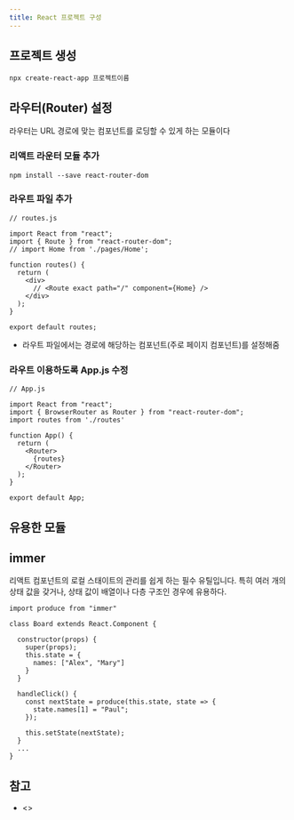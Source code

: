 ```yaml
---
title: React 프로젝트 구성
---
```


프로젝트 생성
---
```
npx create-react-app 프로젝트이름
```


라우터(Router) 설정
---
라우터는 URL 경로에 맞는 컴포넌트를 로딩할 수 있게 하는 모듈이다

### 리액트 라운터 모듈 추가
```
npm install --save react-router-dom
```

### 라우트 파일 추가
```
// routes.js

import React from "react";
import { Route } from "react-router-dom";
// import Home from './pages/Home';

function routes() {
  return (
    <div>
      // <Route exact path="/" component={Home} />
    </div>
  );
}

export default routes;
```
* 라우트 파일에서는 경로에 해당하는 컴포넌트(주로 페이지 컴포넌트)를 설정해줌


### 라우트 이용하도록 App.js 수정
```
// App.js

import React from "react";
import { BrowserRouter as Router } from "react-router-dom";
import routes from './routes'

function App() {
  return (
    <Router>
      {routes}
    </Router>
  );
}

export default App; 
```


유용한 모듈
---
## immer
리액트 컴포넌트의 로컬 스태이트의 관리를 쉽게 하는 필수 유틸입니다.
특히 여러 개의 상태 값을 갖거나, 상태 값이 배열이나 다층 구조인 경우에 유용하다.

```
import produce from "immer"

class Board extends React.Component {

  constructor(props) {
    super(props);
    this.state = {
      names: ["Alex", "Mary"]
    }
  }

  handleClick() {
    const nextState = produce(this.state, state => {
      state.names[1] = "Paul";
    });

    this.setState(nextState);
  }
  ...
}
```


참고
---
* <>